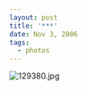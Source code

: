 ```yaml
---
layout: post
title: '***'
date: Nov 3, 2006
tags:
  - photos
---
```


![129380.jpg](upload://129380.jpg)
